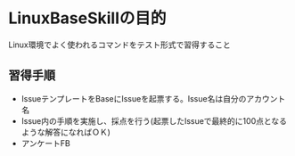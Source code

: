 # LinuxBaseSkillの目的
Linux環境でよく使われるコマンドをテスト形式で習得すること

## 習得手順
- IssueテンプレートをBaseにIssueを起票する。Issue名は自分のアカウント名
- Issue内の手順を実施し、採点を行う(起票したIssueで最終的に100点となるような解答になればＯＫ)
- アンケートFB